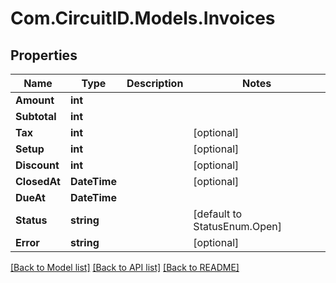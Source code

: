 
# Com.CircuitID.Models.Invoices

## Properties

Name | Type | Description | Notes
------------ | ------------- | ------------- | -------------
**Amount** | **int** |  | 
**Subtotal** | **int** |  | 
**Tax** | **int** |  | [optional] 
**Setup** | **int** |  | [optional] 
**Discount** | **int** |  | [optional] 
**ClosedAt** | **DateTime** |  | [optional] 
**DueAt** | **DateTime** |  | 
**Status** | **string** |  | [default to StatusEnum.Open]
**Error** | **string** |  | [optional] 

[[Back to Model list]](../README.md#documentation-for-models)
[[Back to API list]](../README.md#documentation-for-api-endpoints)
[[Back to README]](../README.md)

